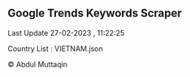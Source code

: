 

## Google Trends Keywords Scraper 
 
Last Update 27-02-2023 , 11:22:25

Country List :
VIETNAM.json



© Abdul Muttaqin 
